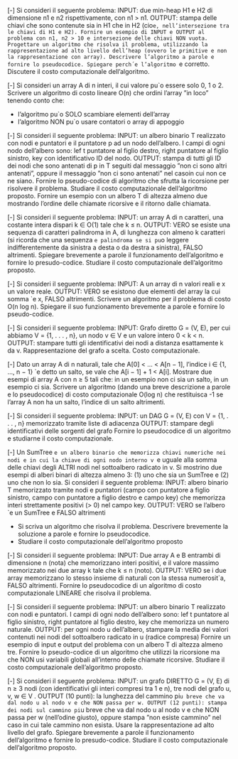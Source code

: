 [-] Si consideri il seguente problema: INPUT: due min-heap H1 e H2 di dimensione n1 e n2 rispettivamente, con n1 > n1. OUTPUT: stampa delle chiavi che sono contenute sia in H1 che in H2 (cio`e, nell’intersezione tra le chiavi di H1 e H2). Fornire un esempio di INPUT e OUTPUT al problema con n1, n2 > 10 e intersezione delle chiavi NON vuota. Progettare un algoritmo che risolva il problema, utilizzando la rappresentazione ad alto livello dell’heap (ovvero le primitive e non la rappresentazione con array). Descrivere l’algoritmo a parole e fornire lo pseudocodice. Spiegare perch´e l’algoritmo `e corretto. Discutere il costo computazionale dell’algoritmo.

[-] Si consideri un array A di n interi, il cui valore pu`o essere solo 0, 1 o 2. Scrivere un algoritmo di costo lineare O(n) che ordini l’array ”in loco” tenendo conto che: 
- l’algoritmo pu`o SOLO scambiare elementi dell’array 
- l’algoritmo NON pu`o usare contatori o array di appoggio


[-] Si consideri il seguente problema: INPUT: un albero binario T realizzato con nodi e puntatori e il  puntatore p ad un nodo dell’albero. I campi di ogni nodo dell’albero sono: lef t puntatore al figlio destro, right puntatore al figlio sinistro, key con identificativo ID del nodo. OUTPUT: stampa di tutti gli ID dei nodi che sono antenati di p in T seguiti dal messaggio ”non ci sono altri antenati”, oppure il messaggio ”non ci sono antenati” nel casoin cui non ce ne siano. Fornire lo pseudo-codice di algoritmo che sfrutta la ricorsione per risolvere il problema. Studiare il costo computazionale dell’algoritmo proposto. Fornire un esempio con un albero T di altezza almeno due mostrando l’ordine delle chiamate ricorsive e il ritorno dalle chiamata.

[-] Si consideri il seguente problema: INPUT: un array A di n caratteri, una costante intera dispari k ∈ O(1) tale che k ≤ n. OUTPUT: VERO se esiste una sequenza di caratteri palindroma in A, di lunghezza con almeno k caratteri (si ricorda che una sequenza `e palindroma se si pu`o leggere indifferentemente da sinistra a desta o da destra a sinistra), FALSO altrimenti. Spiegare brevemente a parole il funzionamento dell’algoritmo e fornire lo presudo-codice. Studiare il costo computazionale dell’algoritmo proposto.

[-] Si consideri il seguente problema: INPUT: A un array di n valori reali e x un valore reale. OUTPUT: VERO se esistono due elementi del array la cui somma `e x, FALSO altrimenti. Scrivere un algoritmo per il problema di costo O(n log n). Spiegare il suo funzionamento brevemente a parole e fornire lo pseudo-codice.

[-] Si consideri il seguente problema: INPUT: Grafo diretto G = (V, E), per cui abbiamo V = {1, . . . , n}, un nodo v ∈ V e un valore intero 0 < k < n. OUTPUT: stampare tutti gli identificativi dei nodi a distanza esattamente k da v. Rappresentazione del grafo a scelta. Costo computazionale.

[-] Dato un array A di n naturali, tale che A[0] < ... < A[n − 1], l’indice i ∈ {1, ..., n − 1} `e detto un salto, se vale che A[i − 1] + 1 < A[i]. Mostrare due esempi di array A con n ≥ 5 tali che: in un esempio non ci sia un salto, in un esempio ci sia. Scrivere un algoritmo (dando una breve descrizione a parole e lo pseudocodice) di costo computazionale O(log n) che restituisca -1 se l’array A non ha un salto, l’indice di un salto altrimenti.

[-] Si consideri il seguente problema: INPUT: un DAG G = (V, E) con V = {1, . . . , n} memorizzato tramite liste di adiacenza OUTPUT: stampare degli identificativi delle sorgenti del grafo Fornire lo pseudocodice di un algoritmo e studiarne il costo computazionale.

[-] Un SumTree `e un albero binario che memorizza chiavi numeriche nei nodi e in cui la chiave di ogni nodo interno v `e uguale alla somma delle chiavi degli ALTRI nodi nel sottoalbero radicato in v. Si mostrino due esempi di alberi binari di altezza almeno 3: (1) uno che sia un SumTree e (2) uno che non lo sia. Si consideri il seguente problema: INPUT: albero binario T memorizzato tramite nodi e puntatori (campo con puntatore a figlio sinistro, campo con puntatore a figlio destro e campo key) che memorizza interi strettamente positivi (> 0) nel campo key. OUTPUT: VERO se l’albero `e un SumTree e FALSO altrimenti 
- Si scriva un algoritmo che risolva il problema. Descrivere brevemente la soluzione a parole e fornire lo pseudocodice. 
- Studiare il costo computazionale dell’algoritmo proposto

[-] Si consideri il seguente problema: INPUT: Due array A e B entrambi di dimensione n (nota) che memorizzano interi positivi, e il valore massimo memorizzato nei due array k tale che k ≤ n (noto). OUTPUT: VERO se i due array memorizzano lo stesso insieme di naturali con la stessa numerosit`a, FALSO altrimenti. Fornire lo pseudocodice di un algoritmo di costo computazionale LINEARE che risolva il problema.

[-] Si consideri il seguente problema: INPUT: un albero binario T realizzato con nodi e puntatori. I campi di ogni nodo dell’albero sono: lef t puntatore al figlio sinistro, right puntatore al figlio destro, key che memorizza un numero naturale. OUTPUT: per ogni nodo u dell’albero, stampare la media dei valori contenuti nei nodi del sottoalbero radicato in u (radice compresa) Fornire un esempio di input e output del problema con un albero T di altezza almeno tre. Fornire lo pseudo-codice di un algoritmo che utilizzi la ricorsione ma che NON usi variabili globali all’interno delle chiamate ricorsive. Studiare il costo computazionale dell’algoritmo proposto.

[-] Si consideri il seguente problema: INPUT: un grafo DIRETTO G = (V, E) di n ≥ 3 nodi (con identificativi gli interi compresi tra 1 e n), tre nodi del grafo u, v, w ∈ V . OUTPUT (10 punti): la lunghezza del cammino pi`u breve che va dal nodo u al nodo v e che NON passa per w. OUTPUT (12 punti): stampa dei nodi sul cammino pi`u breve che va dal nodo u al nodo v e che NON passa per w (nell’odine giusto), oppure stampa ”non esiste cammino” nel caso in cui tale cammino non esista. Usare la rappresentazione ad alto livello del grafo. Spiegare brevemente a parole il funzionamento dell’algoritmo e fornire lo presudo-codice. Studiare il costo computazionale dell’algoritmo proposto.